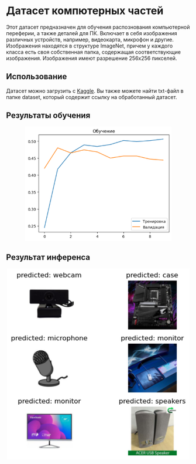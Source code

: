 # Датасет компютерных частей
Этот датасет предназначен для обучения распознования компьютерной переферии, а также деталей для ПК. Включает в себя изображения различных устройств, например, видеокарта, микрофон и другие. Изображения находятся в структуре ImageNet, причем у каждого класса есть своя собственная папка, содержащая соответствующие изображения. Изображения имеют разрешение 256x256 пикселей.

## Использование 
Датасет можно загрузить с [Kaggle](https://www.kaggle.com/datasets/asaniczka/pc-parts-images-dataset-classification). Вы также можете найти txt-файл в папке dataset, который содержит ссылку на обработанный датасет.

## Результаты обучения
<div align="center">
  <img src="images\train_history.png" alt="График обучения" width="400"/>
</div>

## Результат инференса
<div align="center">
  <img src="images/inference.png" alt="График предсказаний" width="500"/>
</div>
